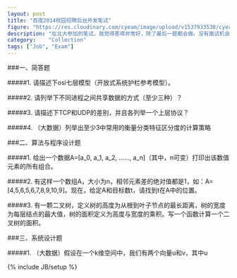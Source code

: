 ```yaml
---
layout: post
title: "百度2014校园招聘后台开发笔试"
figure: "https://res.cloudinary.com/cyeam/image/upload/v1537933530/cyeam/bdlogo.gif"
description: "在北大参加的笔试，我觉得答得非常好，除了最后一题都会做。没有面试机会。。。"
category:    "Collection"
tags: ["Job", "Exam"]
---
```

###一、简答题

#####1. 请描述下osi七层模型（开放式系统护栏参考模型）。

#####2. 请列举下不同进程之间共享数据的方式（至少三种）？

#####3. 请描述下TCP和UDP的差别，并且各列举一个上层协议？

#####4. （大数据）列举出至少3中常用的衡量分类特征区分度的计算策略

###二、算法与程序设计题

#####1. 给出一个数据A=[a_0, a_1, a_2, ……, a_n]（其中，n可变）打印出该数值元素的所有组合。

#####2. 有这样一个数组A，大小为n，相邻元素差的绝对值都是1，如：A=[4,5,6,5,6,7,8,9,10,9]。现在，给定A和目标数t，请找到t在A中的位置。

#####3. 有一颗二叉树，定义树的高度为从根到叶子节点的最长距离，树的宽度为每层结点的最大值，树的面积定义为高度与宽度的乘积。写一个函数计算一个二叉树的面积。


###三、系统设计题

#####1. （大数据）假设在一个k维空间中，我们有两个向量u和v，其中u

{% include JB/setup %}
